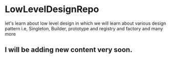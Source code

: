 # LowLevelDesignRepo
let's learn about low level design in which we will learn about various design pattern i.e, Singleton, Builder, prototype and registry and factory and many more

## I will be adding new content very soon.
